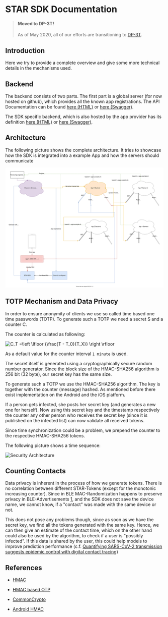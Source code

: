 # STAR SDK Documentation

> #### Moved to DP-3T!
> 
> As of May 2020, all of our efforts are transitioning to [DP-3T](https://github.com/DP-3T).
> 

## Introduction

Here we try to provide a  complete overview and give some more technical details in the mechanisms used.

## Backend
The backend consists of two parts. The first part is a global server (for now hosted on github), which provides all the known app registrations. The API Documentation can be found [here (HTML)](backend-swagger/discovery.html) or [here (Swagger)](backend-swagger/discovery.yaml).

The SDK specific backend, which is also hosted by the app provider has its definition [here (HTML)](backend-swagger/sdk.html) or [here (Swagger)](backend-swagger/sdk.yaml).

## Architecture

The following picture shows the complete architecture. It tries to showcase how the SDK is integrated into a example App and how the servers should communicate

![Architecture](NextStepArchitektur.svg)

## TOTP Mechanism and Data Privacy

In order to ensure anonymity of clients we use so called time based one time passwords (TOTP). To generate such a TOTP we need a secret S and a counter C. 

The counter is calculated as following:

![C_T =\left  \lfloor {\frac{T - T_0}{T_X}} \right \rfloor](counter.gif)

As a default value for the counter interval `1 minute` is used.

The secret itself is generated using a cryptographically secure random number generator. Since the block size of the HMAC-SHA256 algorithm is 256 bit (32 byte), our secret key has the same size. 

To generate such a TOTP we use the HMAC-SHA256 algorithm. The key is together with the counter (message) hashed. As mentioned before there exist implementation on the Android and the iOS platform.

If a person gets infected, she posts her secret key (and generates a new one for herself). Now using this secret key and the timestamp respectively the counter any other person who receives the secret key (since it is published on the infected list) can now validate all received tokens.

Since time synchronization could be a problem, we prepend the counter to the respective HMAC-SHA256 tokens. 

The following picture shows a time sequence:

![Security Architecture](NextStepSecurityArchitecture.svg)

## Counting Contacts

Data privacy is inherent in the process of how we generate tokens. There is no correlation between different STAR-Tokens (except for the monotonic increasing counter). Since in BLE MAC-Randomization happens to preserve privacy in BLE-Advertisements [1](https://www.bluetooth.com/blog/bluetooth-technology-protecting-your-privacy/), and the SDK does not save the device name, we cannot know, if a "contact" was made with the same device or not. 

This does not pose any problems though, since as soon as we have the secret key, we find all the tokens generated with the same key. Hence, we can then give an estimate of the contact time, which on the other hand could also be used by the algorithm, to check if a user is "possibly infected". If this data is shared by the user, this could help models to improve prediction performance (c.f. [Quantifying SARS-CoV-2 transmission suggests epidemic control with digital contact tracing](https://science.sciencemag.org/content/early/2020/03/30/science.abb6936))

## References
- [HMAC](https://en.wikipedia.org/wiki/HMAC)

- [HMAC based OTP](https://en.wikipedia.org/wiki/HMAC-based_One-time_Password_algorithm)
- [CommonCrypto](https://www.agnosticdev.com/content/how-use-commoncrypto-apis-swift-5)
- [Android HMAC](https://developer.android.com/reference/javax/crypto/Mac)
